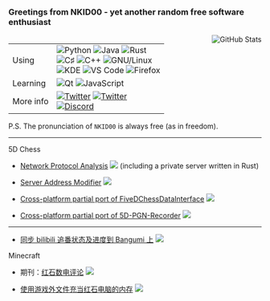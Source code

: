 ### Greetings from NKID00 - yet another random free software enthusiast

<img align="right" src="https://github-readme-stats.vercel.app/api?username=NKID00&show_icons=true&title_color=f09199&icon_color=777&include_all_commits=true" alt="GitHub Stats" />

<table>
  <tr>
    <td>Using</td>
    <td><img src="https://img.shields.io/badge/-Python-f09199?style=flat-square&logo=python&logoColor=ffffff" alt="Python" /> <img src="https://img.shields.io/badge/-Java-f09199?style=flat-square&logo=OpenJDK&logoColor=ffffff" alt="Java" /> <img src="https://img.shields.io/badge/-Rust-f09199?style=flat-square&logo=Rust&logoColor=ffffff" alt="Rust" /><br /><img src="https://img.shields.io/badge/-C♯-f09199?style=flat-square&logo=C%20Sharp&logoColor=ffffff" alt="C♯" /> <img src="https://img.shields.io/badge/-C%2B%2B-f09199?style=flat-square&logo=C%2B%2B&logoColor=ffffff" alt="C++" /> <img src="https://img.shields.io/badge/-GNU%2FLinux-f09199?style=flat-square&logo=Linux&logoColor=ffffff" alt="GNU/Linux" /><br /><img src="https://img.shields.io/badge/-KDE-f09199?style=flat-square&logo=KDE&logoColor=ffffff" alt="KDE" /> <img src="https://img.shields.io/badge/-VS%20Code-f09199?style=flat-square&logo=Visual%20Studio%20Code&logoColor=ffffff" alt="VS Code" /> <img src="https://img.shields.io/badge/-Firefox-f09199?style=flat-square&logo=Firefox&logoColor=ffffff" alt="Firefox" /></td>
  </tr>
  <tr>
    <td>Learning</td>
    <td><img src="https://img.shields.io/badge/-Qt-f09199?style=flat-square&logo=Qt&logoColor=ffffff" alt="Qt" /> <img src="https://img.shields.io/badge/-JavaScript-f09199?style=flat-square&logo=JavaScript&logoColor=ffffff" alt="JavaScript" /></td>
  </tr>
  <tr>
    <td>More info</td>
    <td><a href="https://twitter.com/NKID00"><img src="https://img.shields.io/badge/-Twitter-f09199?style=flat-square&logo=Twitter&logoColor=ffffff" alt="Twitter" /></a> <a href="https://t.me/NKID00"><img src="https://img.shields.io/badge/-Telegram-f09199?style=flat-square&logo=Telegram&logoColor=ffffff" alt="Twitter" /></a><br /><a href="https://discord.com/users/840602347696816128"><img src="https://img.shields.io/badge/-NKID00%231609-f09199?style=flat-square&logo=Discord&logoColor=ffffff" alt="Discord" /></a><!--<br /><a href="https://zh.moegirl.org.cn/User:NKID00"><img src="https://img.shields.io/badge/-萌娘百科用户页-f09199?style=flat-square" alt="Moegirlpedia user page" /></a>---></td>
  </tr>
</table>

<!-- **Issues, pull requests, etc. will be reviewed on weekends since I have to focus on preparing for the Gaokao on workdays.** -->

P.S. The pronunciation of `NKID00` is always free (as in freedom).

---

5D Chess

- [Network Protocol Analysis](https://github.com/NKID00/5DChessProtocolAnalysis) ![](https://img.shields.io/github/stars/NKID00/5DChessProtocolAnalysis?style=flat-square&label=★&color=f09199&labelColor=f09199) (including a private server written in Rust)

- [Server Address Modifier](https://github.com/NKID00/5DChessServerAddressModifier) ![](https://img.shields.io/github/stars/NKID00/5DChessServerAddressModifier?style=flat-square&label=★&color=f09199&labelColor=f09199)

- [Cross-platform partial port of FiveDChessDataInterface](https://github.com/NKID00/FiveDChessDataInterfaceCrossplatform) ![](https://img.shields.io/github/stars/NKID00/FiveDChessDataInterfaceCrossplatform?style=flat-square&label=★&color=f09199&labelColor=f09199)

- [Cross-platform partial port of 5D-PGN-Recorder](https://github.com/NKID00/5DChessRecorderCrossplatform) ![](https://img.shields.io/github/stars/NKID00/5DChessRecorderCrossplatform?style=flat-square&label=★&color=f09199&labelColor=f09199)

<!--

---

- [riscv-gnu-toolchain auto-builds for GNU/Linux and Windows](https://github.com/NKID00/riscv-gnu-toolchain-builds) ![](https://img.shields.io/github/stars/NKID00/riscv-gnu-toolchain-builds?style=flat-square&label=★&color=f09199&labelColor=f09199)

--->

---

<!-- **Issues、pull requests 等只会在周末看，工作日要上学（高三）。** -->

- [同步 bilibili 追番状态及进度到 Bangumi 上](https://github.com/wopub/Bilibili2Bangumi) ![](https://img.shields.io/github/stars/wopub/Bilibili2Bangumi?style=flat-square&label=★&color=f09199&labelColor=f09199)

<!--

- [riscv-gnu-toolchain 的多平台自动化构建](https://github.com/NKID00/riscv-gnu-toolchain-builds) ![](https://img.shields.io/github/stars/NKID00/riscv-gnu-toolchain-builds?style=flat-square&label=★&color=f09199&labelColor=f09199)

--->

<!---
- [预测 BTC（实际并不能预测到](https://github.com/NKID00/FutureCrypto) ![](https://img.shields.io/github/stars/NKID00/FutureCrypto?style=flat-square&label=★&color=f09199&labelColor=f09199)

- [又一个普通的 KSP 模组制作教程](https://github.com/NKID00/GuideToKSPModMaking) ![](https://img.shields.io/github/stars/NKID00/GuideToKSPModMaking?style=flat-square&label=★&color=f09199&labelColor=f09199)
--->

Minecraft

<!--

- [兼容 1.17 - 1.18 的自定义选择框模组](https://github.com/NKID00/CustomSelectionBox-New) ![](https://img.shields.io/github/stars/NKID00/CustomSelectionBox-New?style=flat-square&label=★&color=f09199&labelColor=f09199)

--->

- 期刊：[红石数电评论](https://github.com/ARS-MC/RRDC) ![](https://img.shields.io/github/stars/ARS-MC/RRDC?style=flat-square&label=★&color=f09199&labelColor=f09199)

- [使用游戏外文件充当红石电脑的内存](https://github.com/NKID00/redstone-computer-utilities) ![](https://img.shields.io/github/stars/NKID00/redstone-computer-utilities?style=flat-square&label=★&color=f09199&labelColor=f09199)

<!---
整活：

- [「萌娘百科上黑发蓝瞳双马尾有呆毛又是黑客的人物一共有哪些？」](https://github.com/NKID00/moegirlpedia-category-search) ![](https://img.shields.io/github/stars/NKID00/moegirlpedia-category-search?style=flat-square&label=★&color=f09199&labelColor=f09199)

- [「Bangumi 所有动画平均分是多少？」](https://github.com/NKID00/BangumiAnimeDataset) ![](https://img.shields.io/github/stars/NKID00/BangumiAnimeDataset?style=flat-square&label=★&color=f09199&labelColor=f09199)

- [C# 写的模拟恶意软件玩具（一看就不靠谱](https://github.com/NKID00/toys) ![](https://img.shields.io/github/stars/NKID00/toys?style=flat-square&label=★&color=f09199&labelColor=f09199)

- [「草这个网络世界我真的太恨缩写了」->「www zg web世界wzd太恨sx了」](https://github.com/NKID00/jbhhsh) ![](https://img.shields.io/github/stars/NKID00/jbhhsh?style=flat-square&label=★&color=f09199&labelColor=f09199)

- [和朋友比算 24 点？把所有最佳解法都列出来看你怎么玩](https://github.com/NKID00/24Game) ![](https://img.shields.io/github/stars/NKID00/24Game?style=flat-square&label=★&color=f09199&labelColor=f09199)
--->
